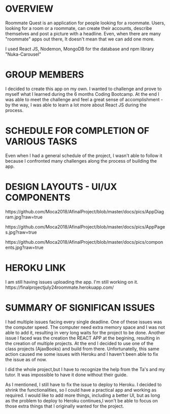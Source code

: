 # OVERVIEW
<p>
Roommate Quest is an application for people looking for a roommate. Users, looking for a room or a roommate, can create their accounts, describe themselves and post a picture with a headline. Even, when there are many "roommate" apps out there, It doesn't mean that we can add one more.

I used React JS, Nodemon, MongoDB for the database and npm library "Nuka-Carousel"
</p>


# GROUP MEMBERS
<p>
I decided to create this app on my own. I wanted to challenge and prove to myself what I learned during the 6 months Coding Bootcamp. At the end I was able to meet the challenge and feel a great sense of accomplishment - by the way, I was able to learn a lot more about React JS during the process.
</p>


# SCHEDULE FOR COMPLETION OF VARIOUS TASKS
<p>
Even when I had a general schedule of the project, I wasn't able to follow it because I confronted many challenges along the process of building the app.
</p>


# DESIGN LAYOUTS - UI/UX COMPONENTS
<p>
https://github.com/Moca2018/AfinalProject/blob/master/docs/pics/AppDiagram.jpg?raw=true
</p>


<p>
https://github.com/Moca2018/AfinalProject/blob/master/docs/pics/AppPages.jpg?raw=true
</p>

<p>
https://github.com/Moca2018/AfinalProject/blob/master/docs/pics/components.jpg?raw=true
</p>


# HEROKU LINK
<p>
I am still having issues uploading the app. I'm still working on it. https://finalprojectjuly24roommate.herokuapp.com/
</p>



# SUMMARY OF SIGNIFICAN ISSUES
<p>
I had multiple issues facing every single deadline. One of these issues was the computer speed. The computer need extra memory space and I was not able to add it, resulting in very long waits for the project to be done. Another issue I faced was the creation the REACT APP at the begining, resulting in the creation of multiple projects. At the end I decided to use one of the class projects (AjaxBooks) and build from there. Unfortunatelly, this same action caused me some issues with Heroku and I haven't been able to fix the issue as of now.
</p>

<p>
I did the whole project,but I have to recognize the help from the Ta's and my tutor. It was impossible to have it done without their guide. 
</p>

<p>
As I mentioned, I still have to fix the issue to deploy to Heroku. I decided to shrink the functionalities, so I could have a practical app and working as required. I would like to add more things, including a better UI, but as long as the problem to deploy to Heroku continues,I won't be able to focus on those extra things that I originally wanted for the project.
</p>
